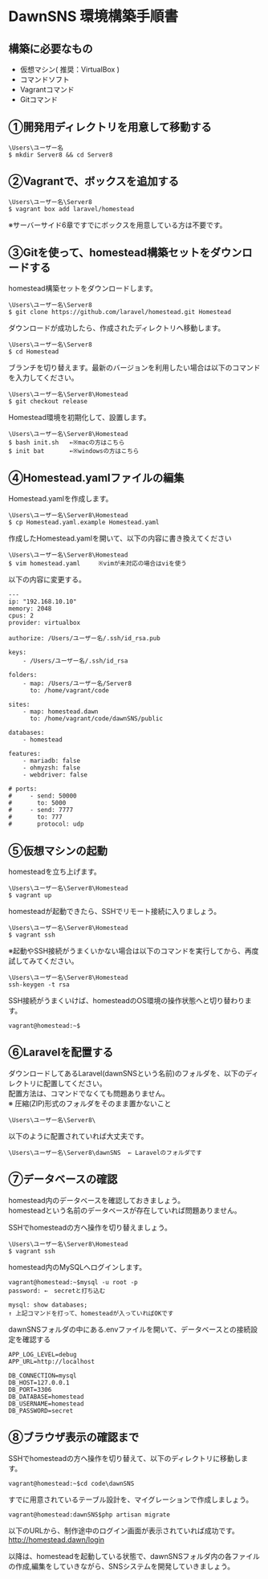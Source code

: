 # DawnSNS 環境構築手順書

## 構築に必要なもの

- 仮想マシン( 推奨：VirtualBox )
- コマンドソフト
- Vagrantコマンド
- Gitコマンド

## ➀開発用ディレクトリを用意して移動する
```
\Users\ユーザー名
$ mkdir Server8 && cd Server8
```

## ➁Vagrantで、ボックスを追加する
```
\Users\ユーザー名\Server8
$ vagrant box add laravel/homestead
```
※サーバーサイド6章ですでにボックスを用意している方は不要です。

## ➂Gitを使って、homestead構築セットをダウンロードする
homestead構築セットをダウンロードします。
```
\Users\ユーザー名\Server8
$ git clone https://github.com/laravel/homestead.git Homestead
```

ダウンロードが成功したら、作成されたディレクトリへ移動します。
```
\Users\ユーザー名\Server8
$ cd Homestead
```

ブランチを切り替えます。最新のバージョンを利用したい場合は以下のコマンドを入力してください。
```
\Users\ユーザー名\Server8\Homestead
$ git checkout release
```

Homestead環境を初期化して、設置します。
```
\Users\ユーザー名\Server8\Homestead
$ bash init.sh   ←※macの方はこちら
$ init bat       ←※windowsの方はこちら
```

## ➃Homestead.yamlファイルの編集
Homestead.yamlを作成します。
```
\Users\ユーザー名\Server8\Homestead
$ cp Homestead.yaml.example Homestead.yaml
```

作成したHomestead.yamlを開いて、以下の内容に書き換えてください
```
\Users\ユーザー名\Server8\Homestead
$ vim homestead.yaml     ※vimが未対応の場合はviを使う
```

以下の内容に変更する。
```
---
ip: "192.168.10.10"
memory: 2048
cpus: 2
provider: virtualbox

authorize: /Users/ユーザー名/.ssh/id_rsa.pub

keys:
    - /Users/ユーザー名/.ssh/id_rsa

folders:
    - map: /Users/ユーザー名/Server8
      to: /home/vagrant/code

sites:
    - map: homestead.dawn
      to: /home/vagrant/code/dawnSNS/public

databases:
    - homestead

features:
    - mariadb: false
    - ohmyzsh: false
    - webdriver: false

# ports:
#     - send: 50000
#       to: 5000
#     - send: 7777
#       to: 777
#       protocol: udp
```

## ➄仮想マシンの起動
homesteadを立ち上げます。
```
\Users\ユーザー名\Server8\Homestead
$ vagrant up
```

homesteadが起動できたら、SSHでリモート接続に入りましょう。
```
\Users\ユーザー名\Server8\Homestead
$ vagrant ssh
```

※起動やSSH接続がうまくいかない場合は以下のコマンドを実行してから、再度試してみてください。
```
\Users\ユーザー名\Server8\Homestead
ssh-keygen -t rsa
```

SSH接続がうまくいけば、homesteadのOS環境の操作状態へと切り替わります。
```
vagrant@homestead:~$
```

## ➅Laravelを配置する
ダウンロードしてあるLaravel(dawnSNSという名前)のフォルダを、以下のディレクトリに配置してください。
<br>
配置方法は、コマンドでなくても問題ありません。
<br>
※ 圧縮(ZIP)形式のフォルダをそのまま置かないこと
```
\Users\ユーザー名\Server8\
```

以下のように配置されていれば大丈夫です。
```
\Users\ユーザー名\Server8\dawnSNS  ← Laravelのフォルダです
```

## ➆データベースの確認
homestead内のデータベースを確認しておきましょう。
<br>
homesteadという名前のデータベースが存在していれば問題ありません。

SSHでhomesteadの方へ操作を切り替えましょう。
```
\Users\ユーザー名\Server8\Homestead
$ vagrant ssh
```

homestead内のMySQLへログインします。
```
vagrant@homestead:~$mysql -u root -p
password: ←　secretと打ち込む
```

```
mysql: show databases;
↑ 上記コマンドを打って、homesteadが入っていればOKです
```

dawnSNSフォルダの中にある.envファイルを開いて、データベースとの接続設定を確認する
```
APP_LOG_LEVEL=debug
APP_URL=http://localhost

DB_CONNECTION=mysql
DB_HOST=127.0.0.1
DB_PORT=3306
DB_DATABASE=homestead
DB_USERNAME=homestead
DB_PASSWORD=secret
```


## ➇ブラウザ表示の確認まで
SSHでhomesteadの方へ操作を切り替えて、以下のディレクトリに移動します。
```
vagrant@homestead:~$cd code\dawnSNS
```

すでに用意されているテーブル設計を、マイグレーションで作成しましょう。
```
vagrant@homestead:dawnSNS$php artisan migrate
```

以下のURLから、制作途中のログイン画面が表示されていれば成功です。
http://homestead.dawn/login

以降は、homesteadを起動している状態で、dawnSNSフォルダ内の各ファイルの作成,編集をしていきながら、SNSシステムを開発していきましょう。

